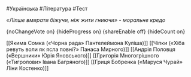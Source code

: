 #Українська #Література #Тест

*«Ліпше вмирати біжучи, ніж жити гниючи» - моральне кредо*

{noChangeVote on}
{hideProgress on}
{shareEnable off}
{hideCount on}

[[Якима Сомка («Чорна рада» Пантелеймона Куліша)]]
[[Чіпки («Хіба ревуть воли як ясла повні?» Панаса Мирного)]]
[[Андрія Половця («Вершники» Юрія Яновського)]]
[[Григорія Многогрішного («Тигролови» Івана Багряного)]]
[[Гриця Бобренка («Маруся Чурай» Ліни Костенко)]]

